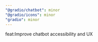 ```yaml
---
"@gradio/chatbot": minor
"@gradio/icons": minor
"gradio": minor
---
```


feat:Improve chatbot accessibility and UX
